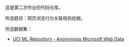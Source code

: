 这是第二次作业的代码仓库。

所选题目：网页浏览行为关联规则挖掘。

所选数据集：
- [UCI ML Repository - Anonymous Microsoft Web Data](http://archive.ics.uci.edu/ml/datasets/Anonymous+Microsoft+Web+Data)